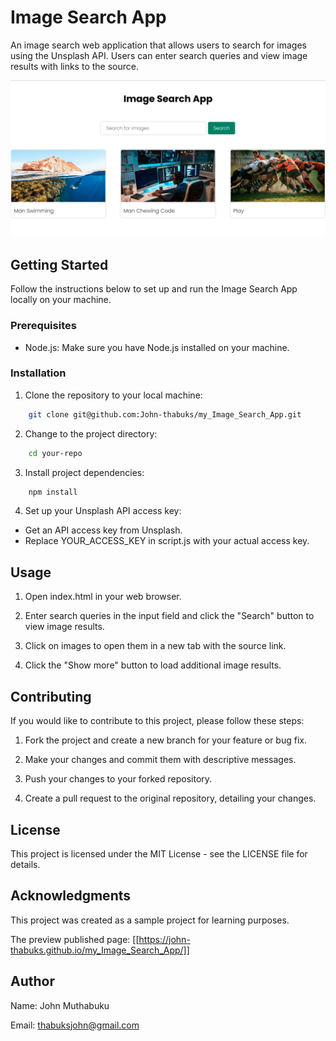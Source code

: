 # Image Search App

An image search web application that allows users to search for images using the Unsplash API. Users can enter search queries and view image results with links to the source.

![app.png|400](images/app.png)



## Getting Started

Follow the instructions below to set up and run the Image Search App locally on your machine.


### Prerequisites

- Node.js: Make sure you have Node.js installed on your machine.

### Installation

1. Clone the repository to your local machine:

```bash
    git clone git@github.com:John-thabuks/my_Image_Search_App.git
```

2. Change to the project directory:

```bash
    cd your-repo
```

3. Install project dependencies:

```bash
    npm install
```

4. Set up your Unsplash API access key:

- Get an API access key from Unsplash.
- Replace YOUR_ACCESS_KEY in script.js with your actual access key.

## Usage

1. Open index.html in your web browser.

2. Enter search queries in the input field and click the "Search" button to view image results.

3. Click on images to open them in a new tab with the source link.

4. Click the "Show more" button to load additional image results.

## Contributing
If you would like to contribute to this project, please follow these steps:

1. Fork the project and create a new branch for your feature or bug fix.

2. Make your changes and commit them with descriptive messages.

3. Push your changes to your forked repository.

4. Create a pull request to the original repository, detailing your changes.

## License

This project is licensed under the MIT License - see the LICENSE file for details.

## Acknowledgments

This project was created as a sample project for learning purposes.

The preview published page: [[https://john-thabuks.github.io/my_Image_Search_App/]]

## Author
Name: John Muthabuku

Email: thabuksjohn@gmail.com





